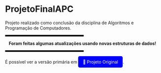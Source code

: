 # ProjetoFinalAPC

<p>Projeto realizado como conclusão da disciplina de Algoritmos e Programação de Computadores.</p> 
<hr style="border: 2px solid black; width: 50%;">
<p align="center"><strong>Foram feitas algumas atualizações usando novas estruturas de dados!</strong></p>
<hr style="border: 2px solid black; width: 50%;">
É possível ver a versão primária em <a href="https://github.com/usuario/repositorio/tree/main/nome-da-pasta" style="display: inline-block; padding: 10px 15px; font-size: 14px; color: white; background-color: blue; text-decoration: none; border-radius: 5px;"> 📂 Projeto Original</a>.
